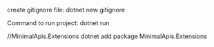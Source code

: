 create gitignore file: dotnet new gitignore

Command to run project: dotnet run

//MinimalApis.Extensions
dotnet add package MinimalApis.Extensions

